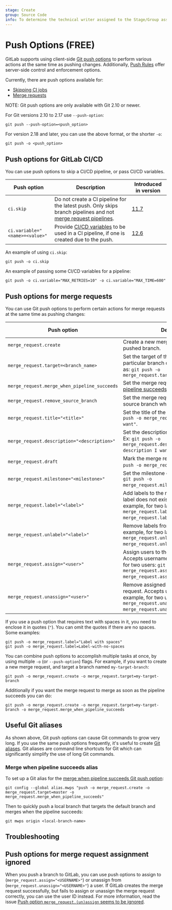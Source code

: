 ```yaml
---
stage: Create
group: Source Code
info: To determine the technical writer assigned to the Stage/Group associated with this page, see https://about.gitlab.com/handbook/engineering/ux/technical-writing/#assignments
---
```


# Push Options **(FREE)**

GitLab supports using client-side [Git push options](https://git-scm.com/docs/git-push#Documentation/git-push.txt--oltoptiongt)
to perform various actions at the same time as pushing changes. Additionally, [Push Rules](repository/push_rules.md) offer server-side control and enforcement options.

Currently, there are push options available for:

- [Skipping CI jobs](#push-options-for-gitlab-cicd)
- [Merge requests](#push-options-for-merge-requests)

NOTE:
Git push options are only available with Git 2.10 or newer.

For Git versions 2.10 to 2.17 use `--push-option`:

```shell
git push --push-option=<push_option>
```

For version 2.18 and later, you can use the above format, or the shorter `-o`:

```shell
git push -o <push_option>
```

## Push options for GitLab CI/CD

You can use push options to skip a CI/CD pipeline, or pass CI/CD variables.

| Push option                    | Description                                                                                 | Introduced in version |
| ------------------------------ | ------------------------------------------------------------------------------------------- |---------------------- |
| `ci.skip`                      | Do not create a CI pipeline for the latest push. Only skips branch pipelines and not [merge request pipelines](../../ci/pipelines/merge_request_pipelines.md). | [11.7](https://gitlab.com/gitlab-org/gitlab-foss/-/merge_requests/15643) |
| `ci.variable="<name>=<value>"` | Provide [CI/CD variables](../../ci/variables/index.md) to be used in a CI pipeline, if one is created due to the push. | [12.6](https://gitlab.com/gitlab-org/gitlab/-/issues/27983) |

An example of using `ci.skip`:

```shell
git push -o ci.skip
```

An example of passing some CI/CD variables for a pipeline:

```shell
git push -o ci.variable="MAX_RETRIES=10" -o ci.variable="MAX_TIME=600"
```

## Push options for merge requests

You can use Git push options to perform certain actions for merge requests at the same
time as pushing changes:

| Push option                                  | Description                                                                                                     | Introduced in version |
| -------------------------------------------- | --------------------------------------------------------------------------------------------------------------- | --------------------- |
| `merge_request.create`                       | Create a new merge request for the pushed branch.                                                               | [11.10](https://gitlab.com/gitlab-org/gitlab-foss/-/merge_requests/26752) |
| `merge_request.target=<branch_name>`         | Set the target of the merge request to a particular branch or upstream project, such as: `git push -o merge_request.target=project_path/branch`                                                     | [11.10](https://gitlab.com/gitlab-org/gitlab-foss/-/merge_requests/26752) |
| `merge_request.merge_when_pipeline_succeeds` | Set the merge request to [merge when its pipeline succeeds](merge_requests/merge_when_pipeline_succeeds.md).    | [11.10](https://gitlab.com/gitlab-org/gitlab-foss/-/merge_requests/26752) |
| `merge_request.remove_source_branch`         | Set the merge request to remove the source branch when it's merged.                                             | [12.2](https://gitlab.com/gitlab-org/gitlab-foss/-/issues/64320)          |
| `merge_request.title="<title>"`              | Set the title of the merge request. Ex: `git push -o merge_request.title="The title I want"`.                   | [12.2](https://gitlab.com/gitlab-org/gitlab-foss/-/issues/64320)          |
| `merge_request.description="<description>"`  | Set the description of the merge request. Ex: `git push -o merge_request.description="The description I want"`. | [12.2](https://gitlab.com/gitlab-org/gitlab-foss/-/issues/64320)          |
| `merge_request.draft`                        | Mark the merge request as a draft. Ex: `git push -o merge_request.draft`.                                      | [15.0](https://gitlab.com/gitlab-org/gitlab/-/issues/296673)          |
| `merge_request.milestone="<milestone>"`      | Set the milestone of the merge request. Ex: `git push -o merge_request.milestone="3.0"`.                        | [14.1](https://gitlab.com/gitlab-org/gitlab/-/merge_requests/63960)       |
| `merge_request.label="<label>"`              | Add labels to the merge request. If the label does not exist, it is created. For example, for two labels: `git push -o merge_request.label="label1" -o merge_request.label="label2"`. | [12.3](https://gitlab.com/gitlab-org/gitlab-foss/-/merge_requests/31831) |
| `merge_request.unlabel="<label>"`            | Remove labels from the merge request. For example, for two labels: `git push -o merge_request.unlabel="label1" -o merge_request.unlabel="label2"`. | [12.3](https://gitlab.com/gitlab-org/gitlab-foss/-/merge_requests/31831) |
| `merge_request.assign="<user>"`              | Assign users to the merge request. Accepts username or user ID. For example, for two users: `git push -o merge_request.assign="user1" -o merge_request.assign="user2"`. | [13.10](https://gitlab.com/gitlab-org/gitlab/-/merge_requests/25904) |
| `merge_request.unassign="<user>"`            | Remove assigned users from the merge request. Accepts username or user ID.For example, for two users: `git push -o merge_request.unassign="user1" -o merge_request.unassign="user2"`. | [13.10](https://gitlab.com/gitlab-org/gitlab/-/merge_requests/25904) |

If you use a push option that requires text with spaces in it, you need to enclose it
in quotes (`"`). You can omit the quotes if there are no spaces. Some examples:

```shell
git push -o merge_request.label="Label with spaces"
git push -o merge_request.label=Label-with-no-spaces
```

You can combine push options to accomplish multiple tasks at once, by using
multiple `-o` (or `--push-option`) flags. For example, if you want to create a new
merge request, and target a branch named `my-target-branch`:

```shell
git push -o merge_request.create -o merge_request.target=my-target-branch
```

Additionally if you want the merge request to merge as soon as the pipeline succeeds you can do:

```shell
git push -o merge_request.create -o merge_request.target=my-target-branch -o merge_request.merge_when_pipeline_succeeds
```

## Useful Git aliases

As shown above, Git push options can cause Git commands to grow very long. If
you use the same push options frequently, it's useful to create
[Git aliases](https://git-scm.com/book/en/v2/Git-Basics-Git-Aliases). Git aliases
are command line shortcuts for Git which can significantly simplify the use of
long Git commands.

### Merge when pipeline succeeds alias

To set up a Git alias for the
[merge when pipeline succeeds Git push option](#push-options-for-merge-requests):

```shell
git config --global alias.mwps "push -o merge_request.create -o merge_request.target=master -o merge_request.merge_when_pipeline_succeeds"
```

Then to quickly push a local branch that targets the default branch and merges when the
pipeline succeeds:

```shell
git mwps origin <local-branch-name>
```

## Troubleshooting

## Push options for merge request assignment ignored

When you push a branch to GitLab, you can use push options to assign to (`merge_request.assign="<USERNAME>"`)
or unassign from (`merge_request.unassign="<USERNAME>"`) a user. If GitLab creates
the merge request successfully, but fails to assign or unassign the merge request
correctly, you can use the user ID instead. For more information, read the issue
[Push option `merge_request.(un)assign` seems to be ignored](https://gitlab.com/gitlab-org/gitlab/-/issues/325169).
